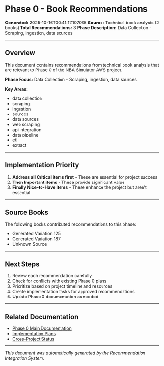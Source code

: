 # Phase 0 - Book Recommendations

**Generated:** 2025-10-16T00:41:17.107965
**Source:** Technical book analysis (2 books)
**Total Recommendations:** 3
**Phase Description:** Data Collection - Scraping, ingestion, data sources

---

## Overview

This document contains recommendations from technical book analysis that are relevant to Phase 0 of the NBA Simulator AWS project.

**Phase Focus:** Data Collection - Scraping, ingestion, data sources

**Key Areas:**
- data collection
- scraping
- ingestion
- sources
- data sources
- web scraping
- api integration
- data pipeline
- etl
- extract

---

## Implementation Priority

1. **Address all Critical items first** - These are essential for project success
2. **Then Important items** - These provide significant value
3. **Finally Nice-to-Have items** - These enhance the project but aren't essential

---

## Source Books

The following books contributed recommendations to this phase:

- Generated Variation 125
- Generated Variation 187
- Unknown Source

---

## Next Steps

1. Review each recommendation carefully
2. Check for conflicts with existing Phase 0 plans
3. Prioritize based on project timeline and resources
4. Create implementation tasks for approved recommendations
5. Update Phase 0 documentation as needed

---

## Related Documentation

- [Phase 0 Main Documentation](../phase_0/)
- [Implementation Plans](../../../implementation_plans/)
- [Cross-Project Status](../../../CROSS_PROJECT_IMPLEMENTATION_STATUS.md)

---

*This document was automatically generated by the Recommendation Integration System.*
